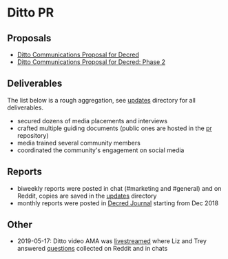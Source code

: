 # Ditto PR

## Proposals

- [Ditto Communications Proposal for Decred](https://proposals.decred.org/proposals/27f87171d98b7923a1bd2bee6affed929fa2d2a6e178b5c80a9971a92a5c7f50)
- [Ditto Communications Proposal for Decred: Phase 2](https://proposals.decred.org/proposals/52ea110ea061c72d3b31ed2f5635720b212ce5e3eaddf868d60f53a3d18b8c04)

## Deliverables

The list below is a rough aggregation, see [updates](updates) directory for all deliverables.

- secured dozens of media placements and interviews
- crafted multiple guiding documents (public ones are hosted in the [pr](https://github.com/decredcommunity/pr) repository)
- media trained several community members
- coordinated the community's engagement on social media

## Reports

- biweekly reports were posted in chat (#marketing and #general) and on Reddit, copies are saved in the [updates](updates) directory
- monthly reports were posted in [Decred Journal](https://xaur.github.io/decred-news/) starting from Dec 2018

## Other

- 2019-05-17: Ditto video AMA was [livestreamed](https://www.youtube.com/watch?v=i8XjAOMX-VM) where Liz and Trey answered [questions](https://www.reddit.com/r/decred/comments/bm9as0/ama_livestream_with_liz_and_trey_from_ditto_pr/) collected on Reddit and in chats
